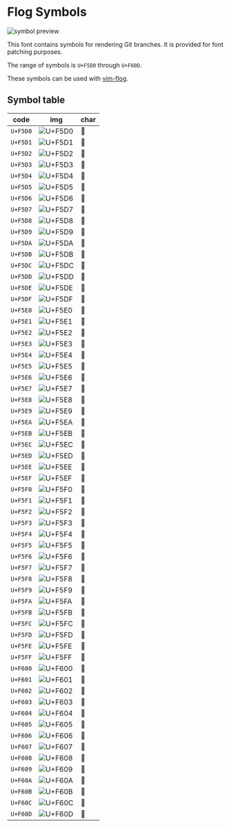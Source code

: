 # Flog Symbols

![symbol preview](img/all.png)

This font contains symbols for rendering Git branches.
It is provided for font patching purposes.

The range of symbols is `U+F5D0` through `U+F60D`.

These symbols can be used with [vim-flog](https://github.com/rbong/vim-flog).

## Symbol table

| code     | img                      | char |
|----------|--------------------------|------|
| `U+F5D0` | ![U+F5D0](img/uf5d0.png) |     |
| `U+F5D1` | ![U+F5D1](img/uf5d1.png) |     |
| `U+F5D2` | ![U+F5D2](img/uf5d2.png) |     |
| `U+F5D3` | ![U+F5D3](img/uf5d3.png) |     |
| `U+F5D4` | ![U+F5D4](img/uf5d4.png) |     |
| `U+F5D5` | ![U+F5D5](img/uf5d5.png) |     |
| `U+F5D6` | ![U+F5D6](img/uf5d6.png) |     |
| `U+F5D7` | ![U+F5D7](img/uf5d7.png) |     |
| `U+F5D8` | ![U+F5D8](img/uf5d8.png) |     |
| `U+F5D9` | ![U+F5D9](img/uf5d9.png) |     |
| `U+F5DA` | ![U+F5DA](img/uf5da.png) |     |
| `U+F5DB` | ![U+F5DB](img/uf5db.png) |     |
| `U+F5DC` | ![U+F5DC](img/uf5dc.png) |     |
| `U+F5DD` | ![U+F5DD](img/uf5dd.png) |     |
| `U+F5DE` | ![U+F5DE](img/uf5de.png) |     |
| `U+F5DF` | ![U+F5DF](img/uf5df.png) |     |
| `U+F5E0` | ![U+F5E0](img/uf5e0.png) |     |
| `U+F5E1` | ![U+F5E1](img/uf5e1.png) |     |
| `U+F5E2` | ![U+F5E2](img/uf5e2.png) |     |
| `U+F5E3` | ![U+F5E3](img/uf5e3.png) |     |
| `U+F5E4` | ![U+F5E4](img/uf5e4.png) |     |
| `U+F5E5` | ![U+F5E5](img/uf5e5.png) |     |
| `U+F5E6` | ![U+F5E6](img/uf5e6.png) |     |
| `U+F5E7` | ![U+F5E7](img/uf5e7.png) |     |
| `U+F5E8` | ![U+F5E8](img/uf5e8.png) |     |
| `U+F5E9` | ![U+F5E9](img/uf5e9.png) |     |
| `U+F5EA` | ![U+F5EA](img/uf5ea.png) |     |
| `U+F5EB` | ![U+F5EB](img/uf5eb.png) |     |
| `U+F5EC` | ![U+F5EC](img/uf5ec.png) |     |
| `U+F5ED` | ![U+F5ED](img/uf5ed.png) |     |
| `U+F5EE` | ![U+F5EE](img/uf5ee.png) |     |
| `U+F5EF` | ![U+F5EF](img/uf5ef.png) |     |
| `U+F5F0` | ![U+F5F0](img/uf5f0.png) |     |
| `U+F5F1` | ![U+F5F1](img/uf5f1.png) |     |
| `U+F5F2` | ![U+F5F2](img/uf5f2.png) |     |
| `U+F5F3` | ![U+F5F3](img/uf5f3.png) |     |
| `U+F5F4` | ![U+F5F4](img/uf5f4.png) |     |
| `U+F5F5` | ![U+F5F5](img/uf5f5.png) |     |
| `U+F5F6` | ![U+F5F6](img/uf5f6.png) |     |
| `U+F5F7` | ![U+F5F7](img/uf5f7.png) |     |
| `U+F5F8` | ![U+F5F8](img/uf5f8.png) |     |
| `U+F5F9` | ![U+F5F9](img/uf5f9.png) |     |
| `U+F5FA` | ![U+F5FA](img/uf5fa.png) |     |
| `U+F5FB` | ![U+F5FB](img/uf5fb.png) |     |
| `U+F5FC` | ![U+F5FC](img/uf5fc.png) |     |
| `U+F5FD` | ![U+F5FD](img/uf5fd.png) |     |
| `U+F5FE` | ![U+F5FE](img/uf5fe.png) |     |
| `U+F5FF` | ![U+F5FF](img/uf5ff.png) |     |
| `U+F600` | ![U+F600](img/uf600.png) |     |
| `U+F601` | ![U+F601](img/uf601.png) |     |
| `U+F602` | ![U+F602](img/uf602.png) |     |
| `U+F603` | ![U+F603](img/uf603.png) |     |
| `U+F604` | ![U+F604](img/uf604.png) |     |
| `U+F605` | ![U+F605](img/uf605.png) |     |
| `U+F606` | ![U+F606](img/uf606.png) |     |
| `U+F607` | ![U+F607](img/uf607.png) |     |
| `U+F608` | ![U+F608](img/uf608.png) |     |
| `U+F609` | ![U+F609](img/uf609.png) |     |
| `U+F60A` | ![U+F60A](img/uf60a.png) |     |
| `U+F60B` | ![U+F60B](img/uf60b.png) |     |
| `U+F60C` | ![U+F60C](img/uf60c.png) |     |
| `U+F60D` | ![U+F60D](img/uf60d.png) |     |
